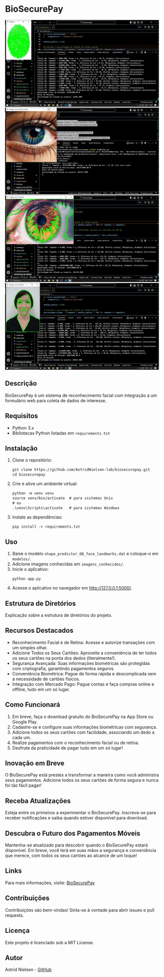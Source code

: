 # BioSecurePay

  <img src="https://raw.githubusercontent.com/AstridNielsen-lab/BioSecurePay.github.io/master/reconhecer%20digital.jpeg" alt="BioSecurePay App">
  <img src="https://raw.githubusercontent.com/AstridNielsen-lab/BioSecurePay.github.io/master/reconhecer%20iris%20e%20cor%20dos%20olhos.jpeg"BioSecurePay App">
  <img src="https://raw.githubusercontent.com/AstridNielsen-lab/BioSecurePay.github.io/master/reconhecer%20retina.jpeg" alt="BioSecurePay App">
  <img src="https://raw.githubusercontent.com/AstridNielsen-lab/BioSecurePay.github.io/master/reconhecer%20rosto.jpeg" alt="BioSecurePay App">
  

<h2>Descrição</h2>
<p>BioSecurePay é um sistema de reconhecimento facial com integração a um formulário web para coleta de dados de interesse.</p>

<h2>Requisitos</h2>
<ul>
  <li>Python 3.x</li>
  <li>Bibliotecas Python listadas em <code>requirements.txt</code></li>
</ul>

<h2>Instalação</h2>
<ol>
  <li>Clone o repositório:</li>
  <pre><code>git clone https://github.com/AstridNielsen-lab/biosecurepay.git
cd biosecurepay</code></pre>

  <li>Crie e ative um ambiente virtual:</li>
  <pre><code>python -m venv venv
source venv/bin/activate  # para sistemas Unix
# ou
.\venv\Scripts\activate   # para sistemas Windows</code></pre>

  <li>Instale as dependências:</li>
  <pre><code>pip install -r requirements.txt</code></pre>
</ol>

<h2>Uso</h2>
<ol>
  <li>Baixe o modelo <code>shape_predictor_68_face_landmarks.dat</code> e coloque-o em <code>modelos/</code>.</li>
  <li>Adicione imagens conhecidas em <code>imagens_conhecidos/</code>.</li>
  <li>Inicie o aplicativo:</li>
  <pre><code>python app.py</code></pre>
  <li>Acesse o aplicativo no navegador em <a href="http://127.0.0.1:5000/" target="_blank">http://127.0.0.1:5000/</a>.</li>
</ol>

</td>
  </tr>
</table>

<h2>Estrutura de Diretórios</h2>
<p>Explicação sobre a estrutura de diretórios do projeto.</p>

<h2>Recursos Destacados</h2>
<ul>
  <li>Reconhecimento Facial e de Retina: Acesse e autorize transações com um simples olhar.</li>
  <li>Adicione Todos os Seus Cartões: Aproveite a conveniência de ter todos os seus cartões na ponta dos dedos (literalmente!).</li>
  <li>Segurança Avançada: Suas informações biométricas são protegidas com criptografia, garantindo pagamentos seguros.</li>
  <li>Conveniência Biométrica: Pague de forma rápida e descomplicada sem a necessidade de cartões físicos.</li>
  <li>Integração com Mercado Pago: Pague contas e faça compras online e offline, tudo em um só lugar.</li>
</ul>

<h2>Como Funcionará</h2>
<ol>
  <li>Em breve, faça o download gratuito do BioSecurePay na App Store ou Google Play.</li>
  <li>Cadastre-se e configure suas informações biométricas com segurança.</li>
  <li>Adicione todos os seus cartões com facilidade, associando um dedo a cada um.</li>
  <li>Realize pagamentos com o reconhecimento facial ou de retina.</li>
  <li>Desfrute da praticidade de pagar tudo em um só lugar!</li>
</ol>

<h2>Inovação em Breve</h2>
<p>O BioSecurePay está prestes a transformar a maneira como você administra seus pagamentos. Adicione todos os seus cartões de forma segura e nunca foi tão fácil pagar!</p>

<h2>Receba Atualizações</h2>
<p>Esteja entre os primeiros a experimentar o BioSecurePay. Inscreva-se para receber notificações e saiba quando estiver disponível para download.</p>

<h2>Descubra o Futuro dos Pagamentos Móveis</h2>
<p>Mantenha-se atualizado para descobrir quando o BioSecurePay estará disponível. Em breve, você terá em suas mãos a segurança e conveniência que merece, com todos os seus cartões ao alcance de um toque!</p>

<h2>Links</h2>
<p>Para mais informações, visite: <a href="https://radiotatuapefm.wixsite.com/biosecurepay" target="_blank">BioSecurePay</a></p>

<h2>Contribuições</h2>
<p>Contribuições são bem-vindas! Sinta-se à vontade para abrir issues e pull requests.</p>

<h2>Licença</h2>
<p>Este projeto é licenciado sob a MIT License.</p>

<h2>Autor</h2>
<p>Astrid Nielsen - <a href="https://github.com/AstridNielsen-lab" target="_blank">GitHub</a></p>
